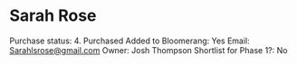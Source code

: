 # Sarah Rose

Purchase status: 4. Purchased
Added to Bloomerang: Yes
Email: Sarahlsrose@gmail.com
Owner: Josh Thompson
Shortlist for Phase 1?: No
